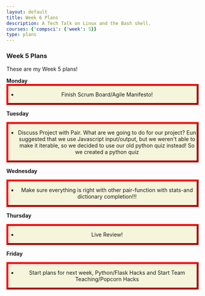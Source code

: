 ```yaml
---
layout: default
title: Week 6 Plans
description: A Tech Talk on Linux and the Bash shell.
courses: {'compsci': {'week': 5}}
type: plans
---
```


### Week 5 Plans

<style>
.myDiv {
  border: 5px outset red;
  background-color: beige;
  text-align: center;
}
</style>

<body>
These are my Week 5 plans!
<p>                 
</p>
<strong>Monday</strong>
<div class="myDiv">
  <ul> <li> Finish Scrum Board/Agile Manifesto!</li> </ul>
</div>

<strong>Tuesday</strong>
<div class="myDiv">
    <ul> <li> Discuss Project with Pair. What are we going to do for our project? Eun suggested that we use Javascript input/output, but we weren't able to make it iterable, so we decided to use our old python quiz instead! So we created a python quiz </li> </ul>
</div>

<strong>Wednesday</strong>
<div class="myDiv">
    <ul> <li> Make sure everything is right with other pair-function with stats-and dictionary completion!!!</li> </ul>
</div>

<strong>Thursday</strong>
<div class="myDiv">
    <ul> <li> Live Review! </li> </ul>
</div>

<strong>Friday</strong>
<div class="myDiv">
    <ul> <li>  Start plans for next week, Python/Flask Hacks and Start Team Teaching/Popcorn Hacks</li> </ul>
</div>